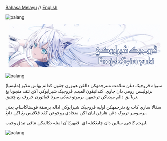 [Bahasa Melayu](profile/README_ms.md) // [English](profile/README_en.md)

<img src="https://user-images.githubusercontent.com/34799053/179371652-aba342b2-5559-44b2-af8f-2f1059a2b811.png" width="auto" alt="palang"></img>

<p style="text-align: center; margin: 10px;">
    <img src="readme.png" width="auto" alt="banner"></img>
</p>

<img src="https://user-images.githubusercontent.com/34799053/179371652-aba342b2-5559-44b2-af8f-2f1059a2b811.png" width="auto" alt="palang"></img>

سبواه ڤروجيک دڠن متلامت منترجمهکن دالڠن هيبورن جڤون کدالم بهاس ملايو (مليسيا) برتوليسن رومي دان جاوي.
کنداتيڤون لمبت⹁ ڤروجيک شيرايوکي اکن تتڤ منچوبا يڠ ترباٴيق دالم مڽدياکن ترجمهن برموتو تيڠݢي سرتا ڤڠاتورن حروف يڠ چنتيق.

سݢالا ساري کات يڠ دترجمهکن اوليه ڤروجيک شيرايوکي اداله برصفة ڤوستاکاسام⹁ يعني برسومبر تربوک دڠن هارڤن اياڽ اکن منجادي روجوعن کڤد ڤلاڤيس يڠ اکن داتڠ.

ليهت⹁ کاجي⹁ سالين دان چابڠکنله اي. ڤڠهرݢاٴن امتله دݢالقکن تتاڤي تيدق وجيب.

<img src="https://user-images.githubusercontent.com/34799053/179371652-aba342b2-5559-44b2-af8f-2f1059a2b811.png" width="auto" alt="palang"></img>



[Jawi]: https://ms.wikipedia.org/wiki/Tulisan_Jawi
